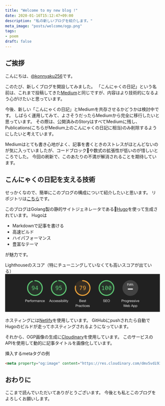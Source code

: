 ```yaml
---
title: "Welcome to my new blog !"
date: 2020-01-16T15:12:47+09:00
description: "私の新しいブログを紹介します。"
meta_image: "posts/welcome/ogp.png"
tags:
- poem
draft: false
---
```


## ご挨拶
こんにちは、[@konnyaku256](https://twitter.com/konnyaku256)です。

このたび、新しくブログを開設してみました。
「こんにゃくの日記」という名前は、これまで投稿してきた[Medium](https://medium.com/%E3%81%93%E3%82%93%E3%81%AB%E3%82%83%E3%81%8F%E3%81%AE%E6%97%A5%E8%A8%98)と同じですが、内容はより技術的になるよう心がけたいと思っています。

今後、新しい「こんにゃくの日記」とMediumを共存させるかどうかは検討中です。
しばらく運用してみて、よさそうだったらMediumから完全に移行したいと思っています。
その際は、公開済みのStoryはすべてMediumに残し、Publications(こちらがMedium上のこんにゃくの日記に相当)のみ削除するようにしたいと考えています。

Mediumはとても書き心地がよく、記事を書くときのストレスがほとんどないのが気に入っていましたが、コードブロックや数式の拡張性が低いのが惜しいところでした。
今回の刷新で、このあたりの不満が解消されることを期待しています。

## こんにゃくの日記を支える技術
せっかくなので、簡単にこのブログの構成について紹介したいと思います。
リポジトリは[こちら](https://github.com/konnyaku256/blog)です。

このブログはGolang製の静的サイトジェネレータである[Hugo](https://gohugo.io/)を使って生成されています。
Hugoは
- Markdownで記事を書ける
- 高速ビルド
- ハイパフォーマンス
- 豊富なテーマ

が魅力です。

Lighthouseのスコア（特にチューニングしていなくても高いスコアが出ている）
![Lighthouseのスコア](lighthouse.png)

ホスティングには[Netlify](https://www.netlify.com/)を使用しています。
GitHubにpushされたら自動でHugoのビルドが走ってホスティングされるようになっています。

それから、OGP画像の生成に[Cloudinary](https://cloudinary.com/)を使用しています。
このサービスのAPIを使用して動的に記事タイトルを画像化しています。

挿入するmetaタグの例
```html
<meta property="og:image" content="https://res.cloudinary.com/dmv5vdi93/image/upload/l_text:Sawarabi%20Gothic_50_bold:{{ .Title }},co_rgb:424242,w_700,c_fit/v1579096957/background.png">
```

## おわりに
ここまで読んでいただいてありがとうございます。
今後とも私とこのブログをよろしくお願いします。
